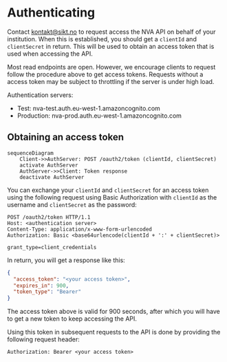 # Authenticating
Contact [kontakt@sikt.no](mailto:kontakt@sikt.no?subject=Tilgang%20til%20NVA%20API) to request
access the NVA API on behalf of your institution. When this is established, you should get a
`clientId` and `clientSecret` in return. This will be used to obtain an access token that is used
when accessing the API.

Most read endpoints are open. However, we encourage clients to request follow the procedure above to get access tokens.
Requests without a access token may be subject to throttling if the server is under high load.

Authentication servers:
* Test: nva-test.auth.eu-west-1.amazoncognito.com
* Production: nva-prod.auth.eu-west-1.amazoncognito.com

## Obtaining an access token
```mermaid
sequenceDiagram
    Client->>AuthServer: POST /oauth2/token (clientId, clientSecret)
    activate AuthServer
    AuthServer->>Client: Token response
    deactivate AuthServer
```
You can exchange your `clientId` and `clientSecret` for an access token using the following request
using Basic Authorization with `clientId` as the username and `clientSecret` as the password:
```http request
POST /oauth2/token HTTP/1.1
Host: <authentication server>
Content-Type: application/x-www-form-urlencoded
Authorization: Basic <base64urlencode(clientId + ':' + clientSecret)>

grant_type=client_credentials
```

In return, you will get a response like this:
```json
{
  "access_token": "<your access token>",
  "expires_in": 900,
  "token_type": "Bearer"
}
```

The access token above is valid for 900 seconds, after which you will have to get a new token to
keep accessing the API.

Using this token in subsequent requests to the API is done by providing the following request
header:
```
Authorization: Bearer <your access token>
```